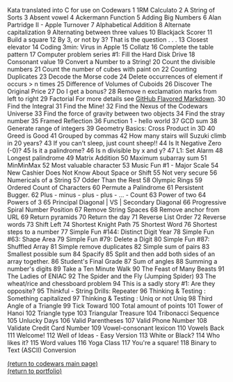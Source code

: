 Kata translated into C for use on Codewars
1 1RM Calculato
2 A String of Sorts
	  3 Absent vowel
	  4 Ackermann Function 
	  5 Adding Big Numbers
	  6 Alan Partridge II - Apple Turnover
	  7 Alphabetical Addition
	  8 Alternate capitalization
	  9 Alternating between three values
	 10 Blackjack Scorer
	 11 Build a square
	 12 By 3, or not by 3? That is the question . . .
	 13 Closest elevator
	 14 Coding 3min: Virus in Apple
	 15 Collatz
	 16 Complete the table pattern
	 17 Computer problem series #1: Fill the Hard Disk Drive
	 18 Consonant value
	 19 Convert a Number to a String!
	 20 Count the divisible numbers
	 21 Count the number of cubes with paint on
	 22 Counting Duplicates
	 23 Decode the Morse code 
	 24 Delete occurrences of element if occurs > n times
	 25 Difference of Volumes of Cuboids
	 26 Discover The Original Price
	 27 Do I get a bonus?
	 28 Remove n exclamation marks from left to right
	 29 Factorial For more details see [GitHub Flavored Markdown](https://guides.github.com/features/mastering-markdown/).
	 30 Find the Integral
	 31 Find the Mine!
	 32 Find the Nexus of the Codewars Universe
	 33 Find the force of gravity between two objects
	 34 Find the stray number
	 35 Framed Reflection
	 36 Function 1 - hello world
	 37 GCD sum 
	 38 Generate range of integers
	 39 Geometry Basics: Cross Product in 3D
	 40 Greed is Good
	 41 Grouped by commas
	 42 How many stairs will Suzuki climb in 20 years?
	 43 If you can't sleep, just count sheep!!
	 44 Is It Negative Zero (-0)?
	 45 Is it a palindrome?
	 46 Is n divisible by x and y?
	 47 L1: Set Alarm
	 48 Longest palindrome
	 49 Matrix Addition
	 50 Maximum subarray sum
	 51 MinMinMax
	 52 Most valuable character
	 53 Music Fun #1 - Major Scale
	 54 New Cashier Does Not Know About Space or Shift 
	 55 Not very secure
	 56 Numericals of a String
	 57 Odder Than the Rest
	 58 Olympic Rings
	 59 Ordered Count of Characters
	 60 Permute a Palindrome
	 61 Persistent Bugger.
	 62 Plus - minus - plus - plus - ... - Count
	 63 Power of two
	 64 Powers of 3
	 65 Principal Diagonal | VS | Secondary Diagonal
	 66 Progressive Spiral Number Position
	 67 Remove String Spaces
	 68 Remove anchor from URL
	 69 Return pyramids
	 70 Return the day 
	 71 Reverse List Order
	 72 Reverse words
	 73 Shift Left
	 74 Shortest Knight Path
	 75 Shortest Word
	 76 Shortest steps to a number
	 77 Simple Fun #144: Distinct Digit Year
	 78 Simple Fun #63: Shape Area
	 79 Simple Fun #79: Delete a Digit
	 80 Simple Fun #87: Shuffled Array
	 81 Simple remove duplicates
	 82 Simple sum of pairs
	 83 Smallest possible sum 
	 84 Spacify
	 85 Split and then add both sides of an array together.
	 86 Student's Final Grade
	 87 Sum of angles
	 88 Summing a number's digits
	 89 Take a Ten Minute Walk
	 90 The Feast of Many Beasts
	 91 The Ladies of ENIAC
	 92 The Spider and the Fly (Jumping Spider)
	 93 The wheat/rice and chessboard problem
	 94 This is a sadly story #1: Are they opposite?
	 95 Thinkful - String Drills: Repeater
	 96 Thinking & Testing : Something capitalized
	 97 Thinking & Testing : Uniq or not Uniq
	 98 Third Angle of a Triangle
	 99 Tick Toward
	100 Total amount of points
	101 Tower of Hanoi
	102 Triangle type
	103 Triangular Treasure
	104 Tribonacci Sequence
	105 Unlucky Days
	106 Valid Parentheses
	107 Valid Phone Number
	108 Validate Credit Card Number
	109 Vowel-consonant lexicon
	110 Vowels Back
	111 Welcome!
	112 Well of Ideas - Easy Version
	113 White or Black?
	114 Who likes it?
	115 Word values
	116 Yoga Class
	117 You're a square!
	118 Binary to Text (ASCII) Conversion
	
<a href="https://rowcased.github.io/alternate_page">(return to codewars main page)</a>
<br>
<a href="https://rowcased.github.io/">(return to portfolio)</a>
